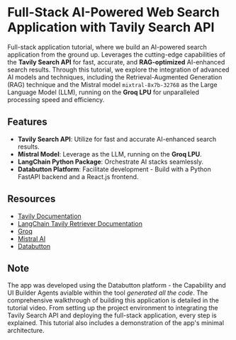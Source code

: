 # Full-Stack AI-Powered Web Search Application with Tavily Search API

Full-stack application tutorial, where we build an AI-powered search application from the ground up. Leverages the cutting-edge capabilities of the **Tavily Search API** for fast, accurate, and **RAG-optimized** AI-enhanced search results. Through this tutorial, we explore the integration of advanced AI models and techniques, including the Retrieval-Augmented Generation (RAG) technique and the Mistral model `mixtral-8x7b-32768` as the Large Language Model (LLM), running on the **Groq LPU** for unparalleled processing speed and efficiency.

## Features

- **Tavily Search API**: Utilize for fast and accurate AI-enhanced search results.
- **Mistral Model**: Leverage as the LLM, running on the **Groq LPU**.
- **LangChain Python Package**: Orchestrate AI stacks seamlessly.
- **Databutton Platform**: Facilitate development - Build with a Python FastAPI backend and a React.js frontend.

## Resources

- [Tavily Documentation](https://docs.tavily.com)
- [LangChain Tavily Retriever Documentation](https://python.langchain.com/docs/integrations/retrievers/tavily)
- [Groq](https://wow.groq.com/about-us/)
- [Mistral AI](https://mistral.ai)
- [Databutton](https://www.databutton.io)

## Note
The app was developed using the Databutton platform - the Capability and UI Builder Agents avialble within the tool *generated all the code*.
The comprehensive walkthrough of building this application is detailed in the tutorial video. From setting up the project environment to integrating the Tavily Search API and deploying the full-stack application, every step is explained. This tutorial also includes a demonstration of the app's minimal architecture.
